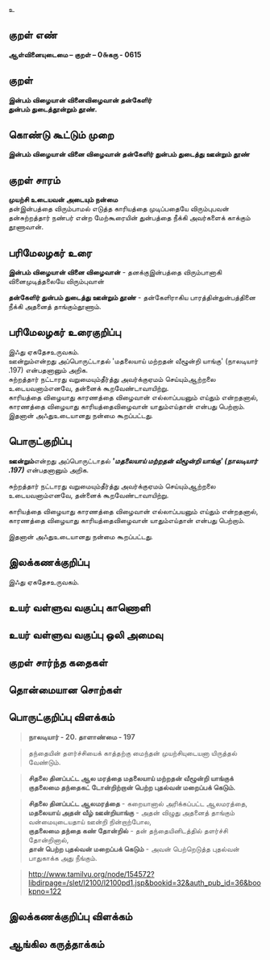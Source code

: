 உ

## குறள் எண் 

**ஆள்வினையுடைமை – குறள் – 0௬கரு - 0615**  

## குறள் 

**இன்பம் விழையான் வினைவிழைவான் தன்கேளிர்  
துன்பம் துடைத்தூன்றும் தூண்.**  

## கொண்டு கூட்டும் முறை

**இன்பம் விழையான் வினை விழைவான் தன்கேளிர் துன்பம் துடைத்து ஊன்றும் தூண்**

## குறள் சாரம் 

**முயற்சி உடையவன் அடையும் நன்மை**  
தன்இன்பத்தை விரும்பாமல் எடுத்த காரியத்தை முடிப்பதையே விரும்புபவன் தன்சுற்றத்தார் நண்பர் என்ற மேற்கூரையின் துன்பத்தை நீக்கி அவர்களைக் காக்கும் தூணாவான்.  

## பரிமேலழகர் உரை

**இன்பம் விழையான் வினை விழைவான்** - தனக்குஇன்பத்தை விரும்பானாகி வினைமுடித்தலையே விரும்புவான்  

**தன்கேளிர் துன்பம் துடைத்து ஊன்றும் தூண்** - தன்கேளிராகிய பாரத்தின்துன்பத்தினை நீக்கி அதனைத் தாங்கும்தூணாம். 

## பரிமேலழகர் உரைகுறிப்பு   

இஃது ஏகதேசஉருவகம்.  
ஊன்றும்என்றது அப்பொருட்டாதல் 'மதலையாய் மற்றதன் வீழூன்றி யாங்கு' (நாலடியார் .197) என்பதனானும் அறிக.  
சுற்றத்தார் நட்டாரது வறுமையும்தீர்த்து அவர்க்குஏமம் செய்யும்ஆற்றலை உடையவனாம்எனவே, தன்னைக் கூறவேண்டாவாயிற்று.  
காரியத்தை விழையாது காரணத்தை விழைவான் எல்லாப்பயனும் எய்தும் என்றதனால், காரணத்தை விழையாது காரியத்தைவிழைவான் யாதும்எய்தான் என்பது பெற்றாம்.  
இதனான் அஃதுஉடையானது நன்மை கூறப்பட்டது.    

## பொருட்குறிப்பு 

**ஊன்றும்**என்றது அப்பொருட்டாதல் _**'மதலையாய் மற்றதன் வீழூன்றி யாங்கு' (நாலடியார் .197)**_ என்பதனானும் அறிக.

சுற்றத்தார் நட்டாரது வறுமையும்தீர்த்து அவர்க்குஏமம் செய்யும்ஆற்றலை உடையவனாம்எனவே, தன்னைக் கூறவேண்டாவாயிற்று. 

காரியத்தை விழையாது காரணத்தை விழைவான் எல்லாப்பயனும் எய்தும் என்றதனால்,  
காரணத்தை விழையாது காரியத்தைவிழைவான் யாதும்எய்தான் என்பது பெற்றாம்.    

இதனான் அஃதுஉடையானது நன்மை கூறப்பட்டது.     

## இலக்கணக்குறிப்பு  

இஃது ஏகதேசஉருவகம்.    

## உயர் வள்ளுவ வகுப்பு காணொளி


## உயர் வள்ளுவ வகுப்பு ஒலி அமைவு 

 
## குறள் சார்ந்த கதைகள் 


## தொன்மையான சொற்கள்


## பொருட்குறிப்பு விளக்கம்

>**நாலடியார் - 20. தாளாண்மை - 197**    

>தந்தையின் தளர்ச்சியைக் காத்தற்கு மைந்தன் முயற்சியுடையனா யிருத்தல் வேண்டும்.  


>**சிதலை தினப்பட்ட ஆல மரத்தை
மதலையாய் மற்றதன் வீழூன்றி யாங்குக்
குதலைமை தந்தைகட் டோன்றிற்றான் பெற்ற
புதல்வன் மறைப்பக் கெடும்.**  

>**சிதலை தினப்பட்ட ஆலமரத்தை** - கறையானால் அரிக்கப்பட்ட ஆலமரத்தை,  
>**மதலையாய் அதன் வீழ் ஊன்றியாங்கு** - அதன் விழுது அதனைத் தாங்கும் வன்மையுடையதாய் ஊன்றி நின்றாற்போல,  
>**குதலைமை தந்தை கண் தோன்றில்** - தன் தந்தையினிடத்தில் தளர்ச்சி தோன்றினால்,  
>**தான் பெற்ற புதல்வன் மறைப்பக் கெடும்** - அவன் பெற்றெடுத்த புதல்வன் பாதுகாக்க அது நீங்கும்.  

>http://www.tamilvu.org/node/154572?libdirpage=/slet/l2100/l2100pd1.jsp&bookid=32&auth_pub_id=36&bookpno=122  

## இலக்கணக்குறிப்பு விளக்கம்


## ஆங்கில கருத்தாக்கம் 


